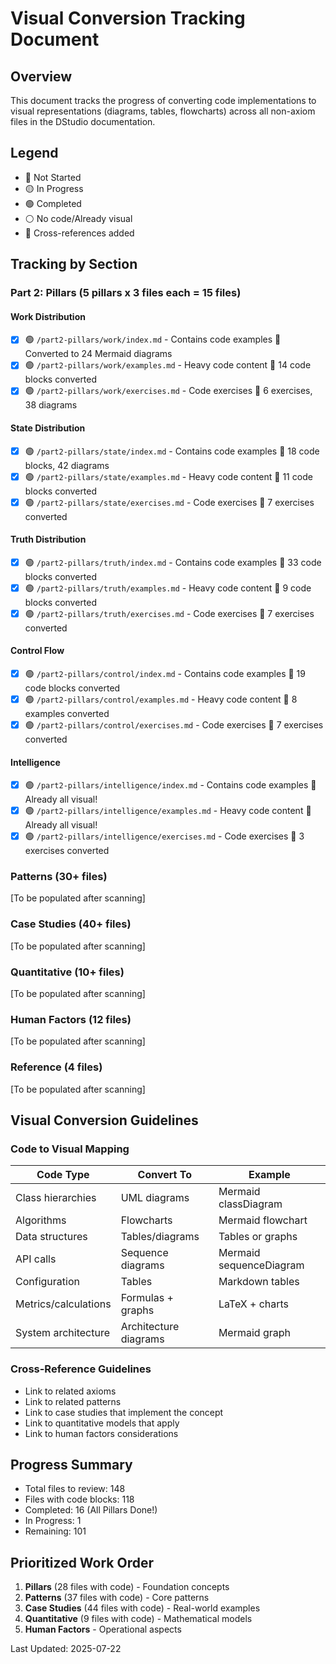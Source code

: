 # Visual Conversion Tracking Document

## Overview
This document tracks the progress of converting code implementations to visual representations (diagrams, tables, flowcharts) across all non-axiom files in the DStudio documentation.

## Legend
- 🔴 Not Started
- 🟡 In Progress  
- 🟢 Completed
- ⚪ No code/Already visual
- 🔗 Cross-references added

## Tracking by Section

### Part 2: Pillars (5 pillars x 3 files each = 15 files)

#### Work Distribution
- [x] 🟢 `/part2-pillars/work/index.md` - Contains code examples 🔗 Converted to 24 Mermaid diagrams
- [x] 🟢 `/part2-pillars/work/examples.md` - Heavy code content 🔗 14 code blocks converted
- [x] 🟢 `/part2-pillars/work/exercises.md` - Code exercises 🔗 6 exercises, 38 diagrams

#### State Distribution  
- [x] 🟢 `/part2-pillars/state/index.md` - Contains code examples 🔗 18 code blocks, 42 diagrams
- [x] 🟢 `/part2-pillars/state/examples.md` - Heavy code content 🔗 11 code blocks converted
- [x] 🟢 `/part2-pillars/state/exercises.md` - Code exercises 🔗 7 exercises converted

#### Truth Distribution
- [x] 🟢 `/part2-pillars/truth/index.md` - Contains code examples 🔗 33 code blocks converted  
- [x] 🟢 `/part2-pillars/truth/examples.md` - Heavy code content 🔗 9 code blocks converted
- [x] 🟢 `/part2-pillars/truth/exercises.md` - Code exercises 🔗 7 exercises converted

#### Control Flow
- [x] 🟢 `/part2-pillars/control/index.md` - Contains code examples 🔗 19 code blocks converted
- [x] 🟢 `/part2-pillars/control/examples.md` - Heavy code content 🔗 8 examples converted
- [x] 🟢 `/part2-pillars/control/exercises.md` - Code exercises 🔗 7 exercises converted

#### Intelligence
- [x] 🟢 `/part2-pillars/intelligence/index.md` - Contains code examples 🔗 Already all visual!
- [x] 🟢 `/part2-pillars/intelligence/examples.md` - Heavy code content 🔗 Already all visual!
- [x] 🟢 `/part2-pillars/intelligence/exercises.md` - Code exercises 🔗 3 exercises converted

### Patterns (30+ files)
[To be populated after scanning]

### Case Studies (40+ files)
[To be populated after scanning]

### Quantitative (10+ files)
[To be populated after scanning]

### Human Factors (12 files)
[To be populated after scanning]

### Reference (4 files)
[To be populated after scanning]

## Visual Conversion Guidelines

### Code to Visual Mapping
| Code Type | Convert To | Example |
|-----------|------------|---------|
| Class hierarchies | UML diagrams | Mermaid classDiagram |
| Algorithms | Flowcharts | Mermaid flowchart |
| Data structures | Tables/diagrams | Tables or graphs |
| API calls | Sequence diagrams | Mermaid sequenceDiagram |
| Configuration | Tables | Markdown tables |
| Metrics/calculations | Formulas + graphs | LaTeX + charts |
| System architecture | Architecture diagrams | Mermaid graph |

### Cross-Reference Guidelines
- Link to related axioms
- Link to related patterns
- Link to case studies that implement the concept
- Link to quantitative models that apply
- Link to human factors considerations

## Progress Summary
- Total files to review: 148
- Files with code blocks: 118
- Completed: 16 (All Pillars Done!)
- In Progress: 1
- Remaining: 101

## Prioritized Work Order
1. **Pillars** (28 files with code) - Foundation concepts
2. **Patterns** (37 files with code) - Core patterns 
3. **Case Studies** (44 files with code) - Real-world examples
4. **Quantitative** (9 files with code) - Mathematical models
5. **Human Factors** - Operational aspects

Last Updated: 2025-07-22